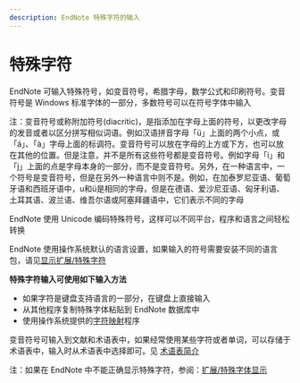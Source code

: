 ```yaml
---
description: EndNote 特殊字符的输入
---
```


# 特殊字符

EndNote 可输入特殊符号，如变音符号，希腊字母，数学公式和印刷符号。变音符号是 Windows 标准字体的一部分，多数符号可以在符号字体中输入

注：变音符号或称附加符号\(diacritic\)，是指添加在字母上面的符号，以更改字母的发音或者以区分拼写相似词语。例如汉语拼音字母「ü」上面的两个小点，或「á」、「à」字母上面的标调符。变音符号可以放在字母的上方或下方，也可以放在其他的位置。但是注意，并不是所有这些符号都是变音符号。例如字母「i」和「j」上面的点是字母本身的一部分，而不是变音符号。另外，在一种语言中，一个符号是变音符号，但是在另外一种语言中则不是。例如，在加泰罗尼亚语、葡萄牙语和西班牙语中，u和ü是相同的字母，但是在德语、爱沙尼亚语、匈牙利语、土耳其语、波兰语、维吾尔语或阿塞拜疆语中，它们表示不同的字母

EndNote 使用 Unicode 编码特殊符号，这样可以不同平台，程序和语言之间轻松转换

EndNote 使用操作系统默认的语言设置，如果输入的符号需要安装不同的语言包，请见[显示扩展/特殊字符](../Appendices/Displaying_ExtndSpecChars.htm)

**特殊字符输入可使用如下输入方法**

* 如果字符是键盘支持语言的一部分，在键盘上直接输入
* 从其他程序复制特殊字体粘贴到 EndNote 数据库中
* 使用操作系统提供的[字符映射](using_character_map.htm)程序

变音符号可输入到文献和术语表中，如果经常使用某些字符或者单词，可以存储于术语表中，输入时从术语表中选择即可。见 [术语表简介](../09TermLists/Introduction_to_TermLists.htm)

注：如果在 EndNote 中不能正确显示特殊字符，参阅：[扩展/特殊字体显示](../Appendices/Displaying_ExtndSpecChars.htm)

